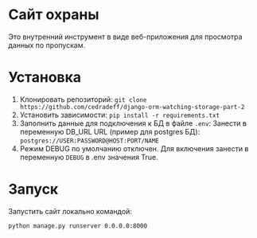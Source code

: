 # Сайт охраны
Это внутренний инструмент в виде веб-приложения для просмотра данных по пропускам.

# Установка
1. Клонировать репозиторий: 
`git clone https://github.com/cedradeff/django-orm-watching-storage-part-2`
2. Установить зависимости:
`pip install -r requirements.txt`
3. Заполнить данные для подключения к БД в файле `.env`:
Занести в переменную DB_URL URL (пример для postgres БД):
`postgres://USER:PASSWORD@HOST:PORT/NAME`
4. Режим DEBUG по умолчанию отключен. Для включения занести в переменную `DEBUG` в .env значения True.

# Запуск
Запустить сайт локально командой:
```bash
python manage.py runserver 0.0.0.0:8000
```

